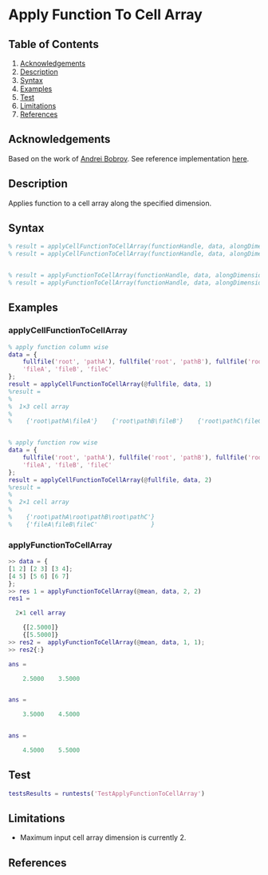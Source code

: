 # Apply Function To Cell Array

## Table of Contents

1. [Acknowledgements](#acknowledgements)
2. [Description](#description)
3. [Syntax](#syntax)
4. [Examples](#examples)
5. [Test](#test)
6. [Limitations](#limitations)
7. [References](#references)

## Acknowledgements

Based on the work of [Andrei Bobrov](https://www.mathworks.com/matlabcentral/profile/authors/2823630-andrei-bobrov). See reference implementation [here](https://www.mathworks.com/matlabcentral/answers/24538-row-wise-concatenation-of-a-cell-array).

## Description

Applies function to a cell array along the specified dimension.

## Syntax

```matlab
% result = applyCellFunctionToCellArray(functionHandle, data, alongDimension)
% result = applyCellFunctionToCellArray(functionHandle, data, alongDimension, fcnArg1, fcnArg1, ..., fcnArgN)


% result = applyFunctionToCellArray(functionHandle, data, alongDimension, fcnArg1, fcnArg1, ..., fcnArgN)
% result = applyFunctionToCellArray(functionHandle, data, alongDimension, fcnArg1, fcnArg1, ..., fcnArgN)
```

## Examples

### applyCellFunctionToCellArray

```matlab
% apply function column wise
data = {
    fullfile('root', 'pathA'), fullfile('root', 'pathB'), fullfile('root', 'pathC');
    'fileA', 'fileB', 'fileC'
};
result = applyCellFunctionToCellArray(@fullfile, data, 1)
%result =
%
%  1×3 cell array
%
%    {'root\pathA\fileA'}    {'root\pathB\fileB'}    {'root\pathC\fileC'}


% apply function row wise
data = {
    fullfile('root', 'pathA'), fullfile('root', 'pathB'), fullfile('root', 'pathC');
    'fileA', 'fileB', 'fileC'
};
result = applyCellFunctionToCellArray(@fullfile, data, 2)
%result =
%
%  2×1 cell array
%
%    {'root\pathA\root\pathB\root\pathC'}
%    {'fileA\fileB\fileC'               }
```

### applyFunctionToCellArray

```matlab
>> data = {
[1 2] [2 3] [3 4];
[4 5] [5 6] [6 7]
};
>> res 1 = applyFunctionToCellArray(@mean, data, 2, 2)
res1 =

  2×1 cell array

    {[2.5000]}
    {[5.5000]}
>> res2 =  applyFunctionToCellArray(@mean, data, 1, 1);
>> res2{:}

ans =

    2.5000    3.5000


ans =

    3.5000    4.5000


ans =

    4.5000    5.5000
```

## Test

```matlab
testsResults = runtests('TestApplyFunctionToCellArray')
```

## Limitations

- Maximum input cell array dimension is currently 2.

## References
